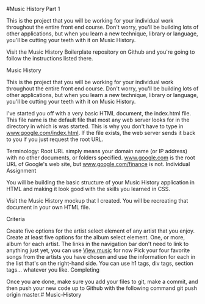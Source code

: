 #Music History Part 1

This is the project that you will be working for your individual work throughout the entire front end course. Don't worry, you'll be building lots of other applications, but when you learn a new technique, library or language, you'll be cutting your teeth with it on Music History.

Visit the Music History Boilerplate repository on Github and you're going to follow the instructions listed there.

Music History

This is the project that you will be working for your individual work throughout the entire front end course. Don't worry, you'll be building lots of other applications, but when you learn a new technique, library or language, you'll be cutting your teeth with it on Music History.

I've started you off with a very basic HTML document, the index.html file. This file name is the default file that most any web server looks for in the directory in which is was started. This is why you don't have to type in www.google.com/index.html. If the file exists, the web server sends it back to you if you just request the root URL.

Terminology: Root URL simply means your domain name (or IP address) with no other documents, or folders specified. www.google.com is the root URL of Google's web site, but www.google.com/finance is not.
Individual Assignment

You will be building the basic structure of your Music History application in HTML and making it look good with the skills you learned in CSS.

Visit the Music History mockup that I created. You will be recreating that document in your own HTML file.

Criteria

Create five options for the artist select element of any artist that you enjoy.
Create at least five options for the album select element. One, or more, album for each artist.
The links in the navigation bar don't need to link to anything just yet, you can use <a href="#">View music</a> for now
Pick your four favorite songs from the artists you have chosen and use the information for each in the list that's on the right-hand side. You can use h1 tags, div tags, section tags... whatever you like.
Completing

Once you are done, make sure you add your files to git, make a commit, and then push your new code up to Github with the following command git push origin master.# Music-History
